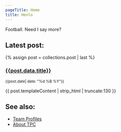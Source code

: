 ```yaml
---
pageTitle: Home
title: Henlo
---
```


Football. Need I say more?

## Latest post:

{% assign post = collections.post | last %}

<div class="neu ph3 pv2 mv3">
<h3>
  <a class="no-underline" href="{{post.url}}">{{post.data.title}}</a>
</h3>
<p class="mv0">
  <small>{{post.date| date: "%d %B %Y"}}</small>
</p>
<p>
  {{ post.templateContent | strip_html | truncate:130 }}
</p>
</div>

## See also:

 + [Team Profiles](/teams/)
 + [About TPC](/about/)